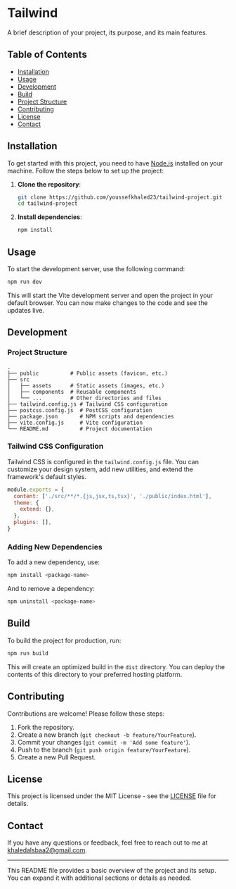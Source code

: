 

# Tailwind

A brief description of your project, its purpose, and its main features.

## Table of Contents

- [Installation](#installation)
- [Usage](#usage)
- [Development](#development)
- [Build](#build)
- [Project Structure](#project-structure)
- [Contributing](#contributing)
- [License](#license)
- [Contact](#contact)

## Installation

To get started with this project, you need to have [Node.js](https://nodejs.org/) installed on your machine. Follow the steps below to set up the project:

1. **Clone the repository**:

   ```bash
   git clone https://github.com/youssefkhaled23/tailwind-project.git
   cd tailwind-project
   ```

2. **Install dependencies**:

   ```bash
   npm install
   ```

## Usage

To start the development server, use the following command:

```bash
npm run dev
```

This will start the Vite development server and open the project in your default browser. You can now make changes to the code and see the updates live.

## Development

### Project Structure

```
.
├── public          # Public assets (favicon, etc.)
├── src
│   ├── assets      # Static assets (images, etc.)
│   ├── components  # Reusable components  
│   └── ...         # Other directories and files
├── tailwind.config.js # Tailwind CSS configuration
├── postcss.config.js  # PostCSS configuration
├── package.json       # NPM scripts and dependencies
├── vite.config.js     # Vite configuration
└── README.md          # Project documentation
```

### Tailwind CSS Configuration

Tailwind CSS is configured in the `tailwind.config.js` file. You can customize your design system, add new utilities, and extend the framework's default styles.
  
```js
module.exports = {
  content: ['./src/**/*.{js,jsx,ts,tsx}', './public/index.html'],
  theme: {
    extend: {},
  },
  plugins: [],
}
```

### Adding New Dependencies

To add a new dependency, use:

```bash
npm install <package-name>
```

And to remove a dependency:

```bash
npm uninstall <package-name>
```

## Build

To build the project for production, run:

```bash
npm run build
```

This will create an optimized build in the `dist` directory. You can deploy the contents of this directory to your preferred hosting platform.

## Contributing

Contributions are welcome! Please follow these steps:

1. Fork the repository.
2. Create a new branch (`git checkout -b feature/YourFeature`).
3. Commit your changes (`git commit -m 'Add some feature'`).
4. Push to the branch (`git push origin feature/YourFeature`).
5. Create a new Pull Request.

## License

This project is licensed under the MIT License - see the [LICENSE](LICENSE) file for details.

## Contact

If you have any questions or feedback, feel free to reach out to me at [khaledalsbaa2@gmail.com](mailto:khaledalsbaa2@gmail.com).

---

This README file provides a basic overview of the project and its setup. You can expand it with additional sections or details as needed.
